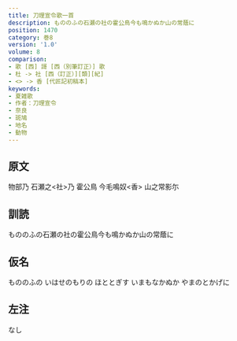 ```yaml
---
title: 刀理宣令歌一首
description: もののふの石瀬の社の霍公鳥今も鳴かぬか山の常蔭に
position: 1470
category: 巻8
version: '1.0'
volume: 8
comparison:
- 歌 [西] 謌 [西（別筆訂正）] 歌
- 杜 -> 社 [西（訂正）][類][紀]
- <> -> 香 [代匠記初稿本]
keywords:
- 夏雑歌
- 作者：刀理宣令
- 奈良
- 斑鳩
- 地名
- 動物
---
```


## 原文

物部乃 石瀬之<社>乃 霍公鳥 今毛鳴奴<香> 山之常影尓

## 訓読

もののふの石瀬の社の霍公鳥今も鳴かぬか山の常蔭に

## 仮名

もののふの いはせのもりの ほととぎす いまもなかぬか やまのとかげに

## 左注

なし
